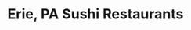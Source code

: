 ---
layout: city
title: Erie, PA Sushi Restaurants
permalink: /pennsylvania/erie/
stateAbbr: PA
stateName: Pennsylvania
cityName: Erie
---